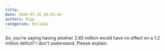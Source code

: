 ```yaml
---
title: 
date: 2020-07-26 20:45:44
authors: Ripp
categories: Holiday
---
```


 So, you're saying having another 2.65 million would have no effect on a 1.2 million deficit? I don't understand.  Please explain.